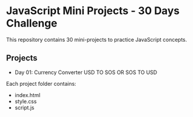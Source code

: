 # JavaScript Mini Projects - 30 Days Challenge

This repository contains 30 mini-projects to practice JavaScript concepts.

## Projects
- Day 01: Currency Converter USD TO SOS OR SOS TO USD


Each project folder contains:
- index.html
- style.css
- script.js
